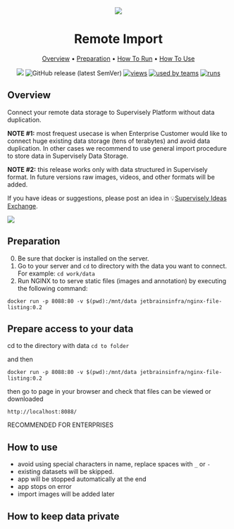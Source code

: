 <div align="center" markdown>

<img src="https://i.imgur.com/2Frrx7i.png"/>

# Remote Import

<p align="center">

  <a href="#Overview">Overview</a> •
  <a href="#Preparation">Preparation</a> •
  <a href="#How-To-Run">How To Run</a> •
  <a href="#How-To-Use">How To Use</a>
</p>

[![](https://img.shields.io/badge/slack-chat-green.svg?logo=slack)](https://supervise.ly/slack)
![GitHub release (latest SemVer)](https://img.shields.io/github/v/release/supervisely-ecosystem/remote-import)
[![views](https://app.supervise.ly/public/api/v3/ecosystem.counters?repo=supervisely-ecosystem/remote-import&counter=views&label=views)](https://supervise.ly)
[![used by teams](https://app.supervise.ly/public/api/v3/ecosystem.counters?repo=supervisely-ecosystem/remote-import&counter=downloads&label=used%20by%20teams)](https://supervise.ly)
[![runs](https://app.supervise.ly/public/api/v3/ecosystem.counters?repo=supervisely-ecosystem/remote-import&counter=runs&label=runs&123)](https://supervise.ly)

</div>

## Overview

Connect your remote data storage to Supervisely Platform without data duplication.   

**NOTE #1:** most frequest usecase is when Enterprise Customer would like to connect huge existing data storage (tens of terabytes) and avoid data duplication. In other cases we recommend to use general import procedure to store data in Supervisely Data Storage.  

**NOTE #2:** this release works only with data structured in Supervisely format. In future versions raw images, videos, and other formats will be added. 

If you have ideas or suggestions, please post an idea in 💡[Supervisely Ideas Exchange](https://ideas.supervise.ly/). 

<img src="https://i.imgur.com/AmnUCBV.png"/>


## Preparation

0. Be sure that docker is installed on the server.
1. Go to your server and `cd` to directory with the data you want to connect. For example: `cd work/data`
2. Run NGINX to to serve static files (images and annotation) by executing the following command: 

`docker run -p 8088:80 -v $(pwd):/mnt/data jetbrainsinfra/nginx-file-listing:0.2`


## Prepare access to your data

cd to the directory with data
`cd to folder`

and then 

`docker run -p 8088:80 -v $(pwd):/mnt/data jetbrainsinfra/nginx-file-listing:0.2`

then go to page in your browser and check that files can be viewed or downloaded 

`http://localhost:8088/`

RECOMMENDED FOR ENTERPRISES

## How to use
- avoid using special characters in name, replace spaces with `_` or `-`
- existing datasets will be skipped. 
- app will be stopped automatically at the end
- app stops on error
- import images will be added later

## How to keep data private
